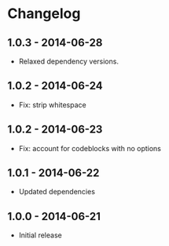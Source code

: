 # Changelog

## 1.0.3 - 2014-06-28
- Relaxed dependency versions.

## 1.0.2 - 2014-06-24
- Fix: strip whitespace

## 1.0.2 - 2014-06-23
- Fix: account for codeblocks with no options

## 1.0.1 - 2014-06-22
- Updated dependencies

## 1.0.0 - 2014-06-21
- Initial release
